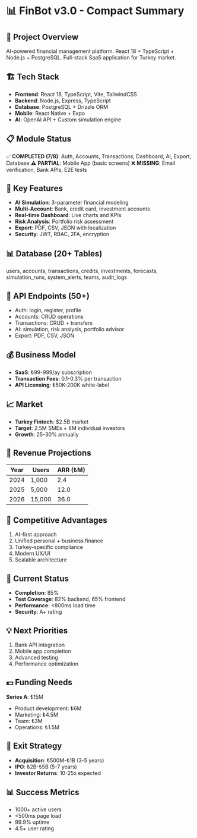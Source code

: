 # 📊 FinBot v3.0 - Compact Summary

## 🎯 Project Overview
AI-powered financial management platform. React 18 + TypeScript + Node.js + PostgreSQL. Full-stack SaaS application for Turkey market.

## 🏗️ Tech Stack
- **Frontend**: React 18, TypeScript, Vite, TailwindCSS
- **Backend**: Node.js, Express, TypeScript
- **Database**: PostgreSQL + Drizzle ORM
- **Mobile**: React Native + Expo
- **AI**: OpenAI API + Custom simulation engine

## 📋 Module Status
✅ **COMPLETED (7/8)**: Auth, Accounts, Transactions, Dashboard, AI, Export, Database
⚠️ **PARTIAL**: Mobile App (basic screens)
❌ **MISSING**: Email verification, Bank APIs, E2E tests

## 🔌 Key Features
- **AI Simulation**: 3-parameter financial modeling
- **Multi-Account**: Bank, credit card, investment accounts
- **Real-time Dashboard**: Live charts and KPIs
- **Risk Analysis**: Portfolio risk assessment
- **Export**: PDF, CSV, JSON with localization
- **Security**: JWT, RBAC, 2FA, encryption

## 📊 Database (20+ Tables)
users, accounts, transactions, credits, investments, forecasts, simulation_runs, system_alerts, teams, audit_logs

## 🔌 API Endpoints (50+)
- Auth: login, register, profile
- Accounts: CRUD operations
- Transactions: CRUD + transfers
- AI: simulation, risk analysis, portfolio advisor
- Export: PDF, CSV, JSON

## 💰 Business Model
- **SaaS**: ₺99-999/ay subscription
- **Transaction Fees**: 0.1-0.3% per transaction
- **API Licensing**: ₺50K-200K white-label

## 📈 Market
- **Turkey Fintech**: $2.5B market
- **Target**: 2.5M SMEs + 8M individual investors
- **Growth**: 25-30% annually

## 🎯 Revenue Projections
| Year | Users | ARR (₺M) |
|------|-------|----------|
| 2024 | 1,000 | 2.4 |
| 2025 | 5,000 | 12.0 |
| 2026 | 15,000| 36.0 |

## 🚀 Competitive Advantages
1. AI-first approach
2. Unified personal + business finance
3. Turkey-specific compliance
4. Modern UX/UI
5. Scalable architecture

## 🔧 Current Status
- **Completion**: 85%
- **Test Coverage**: 82% backend, 65% frontend
- **Performance**: <800ms load time
- **Security**: A+ rating

## 💡 Next Priorities
1. Bank API integration
2. Mobile app completion
3. Advanced testing
4. Performance optimization

## 💵 Funding Needs
**Series A**: ₺15M
- Product development: ₺6M
- Marketing: ₺4.5M
- Team: ₺3M
- Operations: ₺1.5M

## 🎯 Exit Strategy
- **Acquisition**: ₺500M-₺1B (3-5 years)
- **IPO**: ₺2B-₺5B (5-7 years)
- **Investor Returns**: 10-25x expected

## 📊 Success Metrics
- 1000+ active users
- <500ms page load
- 99.9% uptime
- 4.5+ user rating
